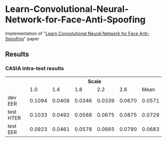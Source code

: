 # Learn-Convolutional-Neural-Network-for-Face-Anti-Spoofing
Implementation of "[Learn Convolutional Neural Network for Face Anti-Spoofing](https://arxiv.org/abs/1408.5601)" paper

## Results

### CASIA intra-test results
<table>
  <tr>
    <th rowspan="2"></th>
    <th colspan="6">Scale</th>
  </tr>
  <tr>
    <td>1.0</td>
    <td>1.4</td>
    <td>1.8</td>
    <td>2.2</td>
    <td>2.6</td>
    <td>Mean</td>
  </tr>
  <tr>
    <td>dev EER</td>
    <td>0.1094</td>
    <td>0.0408</td>
    <td>0.0346</td>
    <td>0.0339</td>
    <td>0.0670</td>
    <td>0.0571</td>
  </tr>
  <tr>
    <td>test HTER</td>
    <td>0.1033</td>
    <td>0.0492</td>
    <td>0.0568</td>
    <td>0.0675</td>
    <td>0.0875</td>
    <td>0.0729</td>
  </tr>
  <tr>
    <td>test EER</td>
    <td>0.0923</td>
    <td>0.0461</td>
    <td>0.0578</td>
    <td>0.0665</td>
    <td>0.0790</td>
    <td>0.0683</td>
  </tr>
</table>
